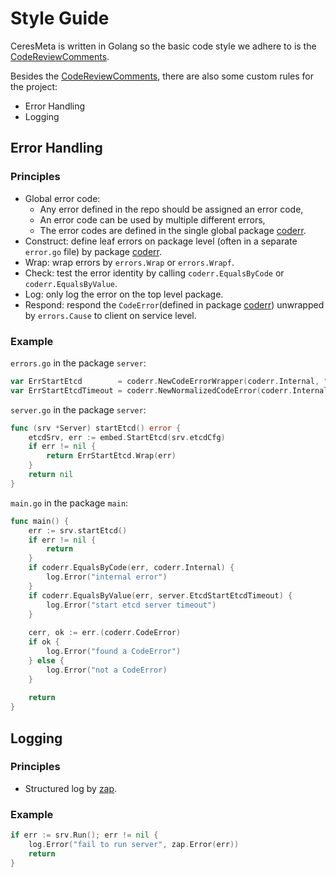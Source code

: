 # Style Guide
CeresMeta is written in Golang so the basic code style we adhere to is the [CodeReviewComments](https://github.com/golang/go/wiki/CodeReviewComments).

Besides the [CodeReviewComments](https://github.com/golang/go/wiki/CodeReviewComments), there are also some custom rules for the project:
- Error Handling
- Logging

## Error Handling
### Principles
- Global error code:
  - Any error defined in the repo should be assigned an error code,
  - An error code can be used by multiple different errors,
  - The error codes are defined in the single global package [coderr](https://github.com/CeresDB/ceresmeta/tree/main/pkg/coderr).
- Construct: define leaf errors on package level (often in a separate `error.go` file) by package [coderr](https://github.com/CeresDB/ceresmeta/tree/main/pkg/coderr).
- Wrap: wrap errors by `errors.Wrap` or `errors.Wrapf`.
- Check: test the error identity by calling `coderr.EqualsByCode` or `coderr.EqualsByValue`.
- Log: only log the error on the top level package.
- Respond: respond the `CodeError`(defined in package [coderr](https://github.com/CeresDB/ceresmeta/tree/main/pkg/coderr)) unwrapped by `errors.Cause` to client on service level.

### Example
`errors.go` in the package `server`:
```go
var ErrStartEtcd        = coderr.NewCodeErrorWrapper(coderr.Internal, "start embed etcd")
var ErrStartEtcdTimeout = coderr.NewNormalizedCodeError(coderr.Internal, "start etcd server timeout")
```

`server.go` in the package `server`:
```go
func (srv *Server) startEtcd() error {
    etcdSrv, err := embed.StartEtcd(srv.etcdCfg)
    if err != nil {
        return ErrStartEtcd.Wrap(err)
    }
    return nil
}
```

`main.go` in the package `main`:
```go
func main() {
    err := srv.startEtcd()
    if err != nil {
        return 
    }
    if coderr.EqualsByCode(err, coderr.Internal) {
        log.Error("internal error")
    }
    if coderr.EqualsByValue(err, server.EtcdStartEtcdTimeout) {
        log.Error("start etcd server timeout")
    }
	
    cerr, ok := err.(coderr.CodeError)
    if ok {
        log.Error("found a CodeError")	
    } else {
        log.Error("not a CodeError)	
    }
		
    return
}
```

## Logging
### Principles
- Structured log by [zap](https://github.com/uber-go/zap).

### Example
```go
if err := srv.Run(); err != nil {
    log.Error("fail to run server", zap.Error(err))
    return
}
```
